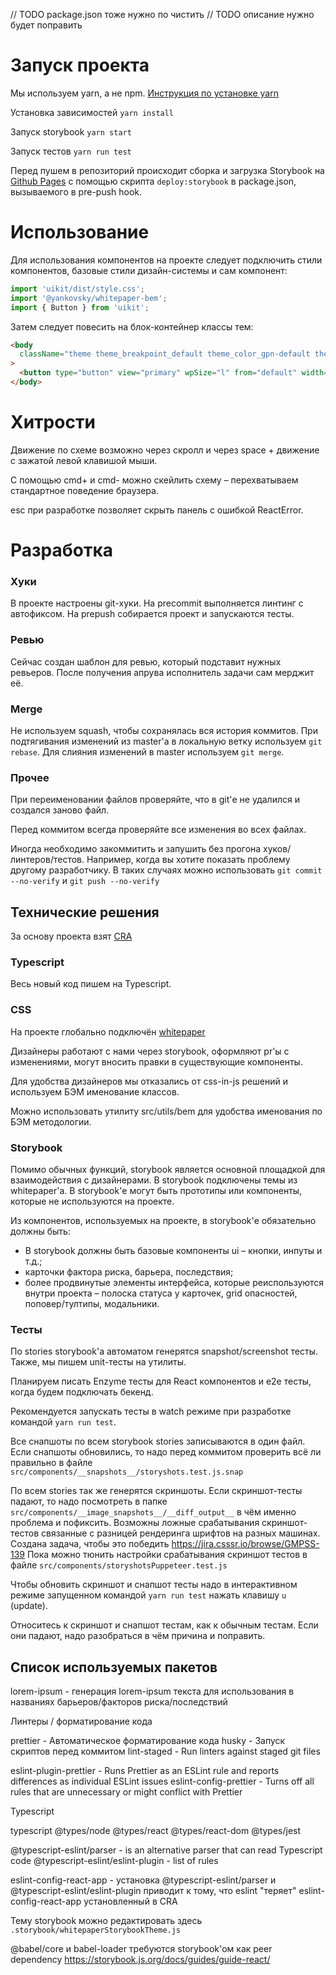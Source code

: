// TODO package.json тоже нужно по чистить
// TODO описание нужно будет поправить

# Запуск проекта

Мы используем yarn, а не npm. [Инструкция по установке yarn](https://yarnpkg.com/en/docs/install)

Установка зависимостей `yarn install`

Запуск storybook `yarn start`

Запуск тестов `yarn run test`

Перед пушем в репозиторий происходит сборка и загрузка Storybook на [Github Pages](https://gpn-prototypes.github.io/ui-kit) с помощью скрипта `deploy:storybook` в package.json, вызываемого в pre-push hook.

# Использование

Для использования компонентов на проекте следует подключить стили компонентов, базовые стили дизайн-системы и сам компонент:

```javascript
import 'uikit/dist/style.css';
import '@yankovsky/whitepaper-bem';
import { Button } from 'uikit';
```

Затем следует повесить на блок-контейнер классы тем:

```html
<body
  className="theme theme_breakpoint_default theme_color_gpn-default theme_control_gpn-default theme_font_small theme_gap_small theme_size_gpn-default theme_space_default"
>
  <button type="button" view="primary" wpSize="l" from="default" width="auto">Кнопка</button>
</body>
```

# Хитрости

Движение по схеме возможно через скролл и через space + движение с зажатой левой клавишой мыши.

С помощью cmd+ и cmd- можно скейлить схему – перехватываем стандартное поведение браузера.

esc при разработке позволяет скрыть панель с ошибкой ReactError.

# Разработка

### Хуки

В проекте настроены git-хуки. На precommit выполняется линтинг с автофиксом.
На prepush собирается проект и запускаются тесты.

### Ревью

Сейчас создан шаблон для ревью, который подставит нужных ревьеров. После получения апрува исполнитель задачи сам мерджит её.

### Merge

Не используем squash, чтобы сохранялась вся история коммитов.
При подтягивания изменений из master'а в локальную ветку используем `git rebase`.
Для слияния изменений в master используем `git merge`.

### Прочее

При переименовании файлов проверяйте, что в git'е не удалился и создался заново файл.

Перед коммитом всегда проверяйте все изменения во всех файлах.

Иногда необходимо закоммитить и запушить без прогона хуков/линтеров/тестов.
Например, когда вы хотите показать проблему другому разработчику.
В таких случаях можно использовать `git commit --no-verify` и `git push --no-verify`

## Технические решения

За основу проекта взят [CRA](https://github.com/facebook/create-react-app)

### Typescript

Весь новый код пишем на Typescript.

### CSS

На проекте глобально подключён [whitepaper](https://whitepaper.tools/)

Дизайнеры работают с нами через storybook, оформляют pr'ы с изменениями, могут вносить правки в существующие компоненты.

Для удобства дизайнеров мы отказались от css-in-js решений и используем БЭМ именование классов.

Можно использовать утилиту src/utils/bem для удобства именования по БЭМ методологии.

### Storybook

Помимо обычных функций, storybook является основной площадкой для взаимодействия с дизайнерами.
В storybook подключены темы из whitepaper'а.
В storybook'е могут быть прототипы или компоненты, которые не используются на проекте.

Из компонентов, используемых на проекте, в storybook'е обязательно должны быть:

- В storybook должны быть базовые компоненты ui – кнопки, инпуты и т.д.;
- карточки фактора риска, барьера, последствия;
- более продвинутые элементы интерфейса, которые реиспользуются внутри проекта – полоска статуса у карточек, grid опасностей, поповер/тултипы, модальники.

### Тесты

По stories storybook'а автоматом генерятся snapshot/screenshot тесты. Также, мы пишем unit-тесты на утилиты.

Планируем писать Enzyme тесты для React компонентов и e2e тесты, когда будем подключать бекенд.

Рекомендуется запускать тесты в watch режиме при разработке командой `yarn run test`.

Все снапшоты по всем storybook stories записываются в один файл.
Если снапшоты обновились, то надо перед коммитом проверить всё ли правильно в файле `src/components/__snapshots__/storyshots.test.js.snap`

По всем stories так же генерятся скриншоты.
Если скриншот-тесты падают, то надо посмотреть в папке `src/components/__image_snapshots__/__diff_output__` в чём именно проблема и пофиксить.
Возможны ложные срабатывания скриншот-тестов связанные с разницей рендеринга шрифтов на разных машинах.
Создана задача, чтобы это победить https://jira.csssr.io/browse/GMPSS-139
Пока можно тюнить настройки срабатывания скриншот тестов в файле `src/components/storyshotsPuppeteer.test.js`

Чтобы обновить скриншот и снапшот тесты надо в интерактивном режиме запущенном командой `yarn run test` нажать клавишу `u` (update).

Относитесь к скриншот и снапшот тестам, как к обычным тестам. Если они падают, надо разобраться в чём причина и поправить.

## Список используемых пакетов

lorem-ipsum - генерация lorem-ipsum текста для использования в названиях барьеров/факторов риска/последствий

Линтеры / форматирование кода

prettier - Автоматическое форматирование кода
husky - Запуск скриптов перед коммитом
lint-staged - Run linters against staged git files

eslint-plugin-prettier - Runs Prettier as an ESLint rule and reports differences as individual ESLint issues
eslint-config-prettier - Turns off all rules that are unnecessary or might conflict with Prettier

Typescript

typescript
@types/node
@types/react
@types/react-dom
@types/jest

@typescript-eslint/parser - is an alternative parser that can read Typescript code
@typescript-eslint/eslint-plugin - list of rules

eslint-config-react-app - установка @typescript-eslint/parser и @typescript-eslint/eslint-plugin приводит к тому, что eslint "теряет" eslint-config-react-app установленный в CRA

Тему storybook можно редактировать здесь `.storybook/whitepaperStorybookTheme.js`

@babel/core и babel-loader требуются storybook'ом как peer dependency https://storybook.js.org/docs/guides/guide-react/
